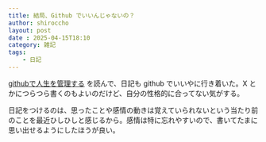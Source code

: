```yaml
---
title: 結局、Github でいいんじゃないの？
author: shiroccho
layout: post
date : 2025-04-15T18:10
category: 雑記
tags:
    - 日記
---
```

[githubで人生を管理する](https://zenn.dev/hand_dot/articles/85c9640b7dcc66) を読んで、日記も github でいいやに行き着いた。X とかにつらつら書くのもよいのだけど、自分の性格的に合ってない気がする。

日記をつけるのは、思ったことや感情の動きは覚えていられないという当たり前のことを最近ひしひしと感じるから。感情は特に忘れやすいので、書いてたまに思い出せるようにしたほうが良い。
